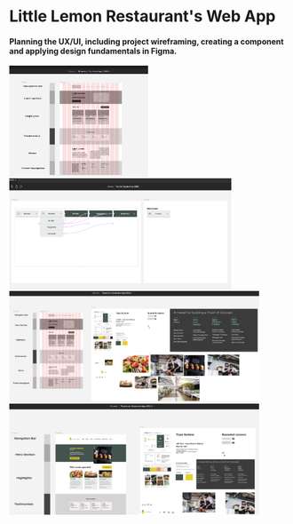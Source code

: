 # Little Lemon Restaurant's Web App

#### Planning the UX/UI, including project wireframing, creating a component and applying design fundamentals in Figma.

<img src="src/images/wireframe-screenshot.png" width="250" height="200" />
<img src="src/images/component-screenshot.png" width="400" height="200" />
<img src="src/images/pre-apply-design-screenshot.png" width="450" height="200" />
<img src="src/images/apply-design-screenshot.png" width="450" height="200" />
